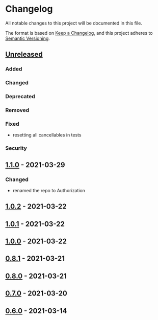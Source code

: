 # Changelog

All notable changes to this project will be documented in this file.

The format is based on [Keep a Changelog](https://keepachangelog.com/en/1.0.0/),
and this project adheres to [Semantic Versioning](https://semver.org/spec/v2.0.0.html).

## [Unreleased]
### Added
### Changed
### Deprecated
### Removed
### Fixed
- resetting all cancellables in tests
### Security

## [1.1.0] - 2021-03-29
### Changed
- renamed the repo to Authorization

## [1.0.2] - 2021-03-22

## [1.0.1] - 2021-03-22

## [1.0.0] - 2021-03-22

## [0.8.1] - 2021-03-21

## [0.8.0] - 2021-03-21

## [0.7.0] - 2021-03-20

## [0.6.0] - 2021-03-14


[Unreleased]: https://github.com/andybezaire/Authorization/compare/v1.1.0...HEAD
[1.1.0]: https://github.com/andybezaire/Authorization/compare/1.0.2...1.1.0
[1.0.2]: https://github.com/andybezaire/Authorization/compare/1.0.1...1.0.2
[1.0.1]: https://github.com/andybezaire/Authorization/compare/1.0.0...1.0.1
[1.0.0]: https://github.com/andybezaire/Authorization/compare/0.8.1...1.0.0
[0.8.1]: https://github.com/andybezaire/Authorization/compare/0.8.0...0.8.1
[0.8.0]: https://github.com/andybezaire/Authorization/compare/0.7.0...0.8.0
[0.7.0]: https://github.com/andybezaire/Authorization/compare/0.6.0...0.7.0
[0.6.0]: https://github.com/andybezaire/Authorization/releases/tag/0.6.0
